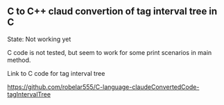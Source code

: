 C to C++ claud convertion of tag interval tree in C
-------
State: Not working yet

C code is not tested, but seem to work for some print scenarios in main method.

Link to C code for tag interval tree

https://github.com/robelar555/C-language-claudeConvertedCode-tagIntervalTree
